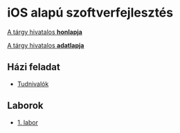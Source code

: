 # iOS alapú szoftverfejlesztés

[A tárgy hivatalos **honlapja**](https://www.aut.bme.hu/Course/ios)

[A tárgy hivatalos **adatlapja**](http://www.vik.bme.hu/kepzes/targyak/VIAUAV15)

## Házi feladat

* [Tudnivalók](homework/)

## Laborok

* [1. labor](labor_01/)
<!-- 
* [2. labor](labor_02/)
* [3. labor](labor_03/)
* [4. labor](labor_04/)
* [5. labor](labor_05/)
* [6. labor](labor_06/)
* [7. labor](labor_07/)
* [8. labor](labor_08/)
* [9. labor](labor_09/)
* [10. labor](labor_10/)
* [11. labor](labor_11/)
* [12. labor](labor_12/)
-->